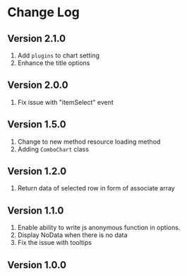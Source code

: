 # Change Log

## Version 2.1.0
1. Add `plugins` to chart setting
2. Enhance the title options

## Version 2.0.0
1. Fix issue with "itemSelect" event

## Version 1.5.0

1. Change to new method resource loading method
2. Adding `ComboChart` class

## Version 1.2.0

1. Return data of selected row in form of associate array

## Version 1.1.0

1. Enable ability to write js anonymous function in options.
2. Display NoData when there is no data
3. Fix the issue with tooltips

## Version 1.0.0